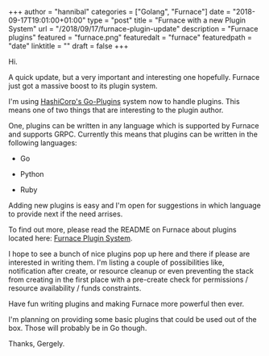 +++
author = "hannibal"
categories = ["Golang", "Furnace"]
date = "2018-09-17T19:01:00+01:00"
type = "post"
title = "Furnace with a new Plugin System"
url = "/2018/09/17/furnace-plugin-update"
description = "Furnace plugins"
featured = "furnace.png"
featuredalt = "furnace"
featuredpath = "date"
linktitle = ""
draft = false
+++

Hi.

A quick update, but a very important and interesting one hopefully. Furnace just got a massive boost to its plugin system.

I'm using [HashiCorp's Go-Plugins](https://github.com/hashicorp/go-plugin) system now to handle plugins. This means one of
two things that are interesting to the plugin author.

One, plugins can be written in any language which is supported by Furnace and supports GRPC. Currently this means that
plugins can be written in the following languages:

* Go

* Python

* Ruby

Adding new plugins is easy and I'm open for suggestions in which language to provide next if the need arrises.

To find out more, please read the README on Furnace about plugins located here: [Furnace Plugin
System](https://github.com/go-furnace/go-furnace/blob/master/README.md#plugins).

I hope to see a bunch of nice plugins pop up here and there if please are interested in writing them. I'm listing a couple of
possibilities like, notification after create, or resource cleanup or even preventing the stack from creating in the first place
with a pre-create check for permissions / resource availability / funds constraints.

Have fun writing plugins and making Furnace more powerful then ever.

I'm planning on providing some basic plugins that could be used out of the box. Those will probably be in Go though.

Thanks,
Gergely.
